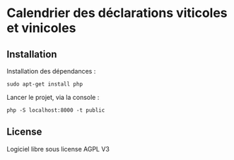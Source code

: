 # Calendrier des déclarations viticoles et vinicoles

## Installation

Installation des dépendances :
```
sudo apt-get install php
```

Lancer le projet, via la console :

```
php -S localhost:8000 -t public
```

## License

Logiciel libre sous license AGPL V3
